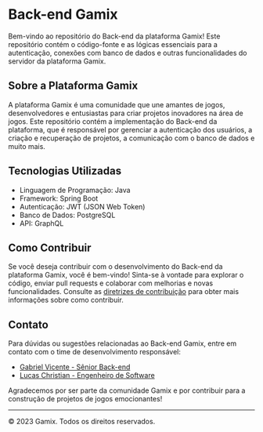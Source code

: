 # Back-end Gamix

Bem-vindo ao repositório do Back-end da plataforma Gamix! Este repositório contém o código-fonte e as lógicas essenciais para a autenticação, conexões com banco de dados e outras funcionalidades do servidor da plataforma Gamix.

## Sobre a Plataforma Gamix

A plataforma Gamix é uma comunidade que une amantes de jogos, desenvolvedores e entusiastas para criar projetos inovadores na área de jogos. Este repositório contém a implementação do Back-end da plataforma, que é responsável por gerenciar a autenticação dos usuários, a criação e recuperação de projetos, a comunicação com o banco de dados e muito mais.

## Tecnologias Utilizadas

- Linguagem de Programação: Java
- Framework: Spring Boot
- Autenticação: JWT (JSON Web Token)
- Banco de Dados: PostgreSQL
- API: GraphQL

## Como Contribuir

Se você deseja contribuir com o desenvolvimento do Back-end da plataforma Gamix, você é bem-vindo! Sinta-se à vontade para explorar o código, enviar pull requests e colaborar com melhorias e novas funcionalidades. Consulte as [diretrizes de contribuição](docs/CONTRIBUTING.md) para obter mais informações sobre como contribuir.

## Contato

Para dúvidas ou sugestões relacionadas ao Back-end Gamix, entre em contato com o time de desenvolvimento responsável:

- [Gabriel Vicente - Sênior Back-end](https://github.com/gabrielOliv1)
- [Lucas Christian - Engenheiro de Software](https://github.com/Lucas-Christian)

Agradecemos por ser parte da comunidade Gamix e por contribuir para a construção de projetos de jogos emocionantes!

---

© 2023 Gamix. Todos os direitos reservados.
